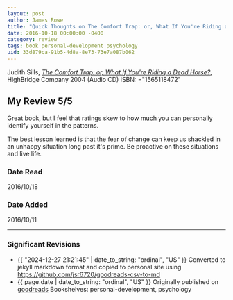 ```yaml
---
layout: post
author: James Rowe
title: "Quick Thoughts on The Comfort Trap: or, What If You're Riding a Dead Horse?"
date: 2016-10-18 00:00:00 -0400
category: review
tags: book personal-development psychology
uid: 33d879ca-91b5-4d8a-8e73-73e7a087b062
---
```


Judith Sills, *[The Comfort Trap: or, What If You're Riding a Dead Horse?](https://www.goodreads.com/book/show/5215642)*,  HighBridge Company 2004 (Audio CD) ISBN: ="1565118472"

## My Review 5/5

Great book, but I feel that ratings skew to how much you can personally identify yourself in the patterns.

The best lesson learned is that the fear of change can keep us shackled in an unhappy situation long past it's prime. Be proactive on these situations and live life.

### Date Read
2016/10/18

### Date Added
2016/10/11

---

### Significant Revisions

- {{ "2024-12-27 21:21:45" | date_to_string: "ordinal", "US" }} Converted to jekyll markdown format and copied to personal site using <https://github.com/jsr6720/goodreads-csv-to-md>
- {{ page.date | date_to_string: "ordinal", "US" }} Originally published on [goodreads](https://www.goodreads.com) Bookshelves: personal-development, psychology